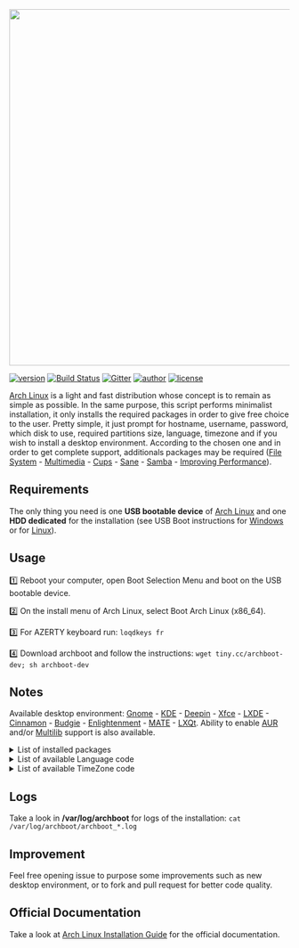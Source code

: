 <a href="https://grm34.github.io/archboot/">
  <img src="https://raw.githubusercontent.com/grm34/archboot/master/img/archboot.png" width="640">
</a>

[![version](https://img.shields.io/badge/archboot-v2.7.6-blue.svg)](https://github.com/grm34/archboot/releases) [![Build Status](https://travis-ci.org/grm34/archboot.svg?branch=master)](https://travis-ci.org/grm34/archboot) [![Gitter](https://badges.gitter.im/grm34/archboot.svg)](https://gitter.im/grm34/archboot?utm_source=badge&utm_medium=badge&utm_campaign=pr-badge) [![author](https://img.shields.io/badge/author-grm34-red.svg)](https://github.com/grm34) [![license](https://img.shields.io/badge/license-Apache%202.0-blue.svg)](https://github.com/grm34/archboot/blob/master/LICENSE)

[Arch Linux](https://www.archlinux.org/) is a light and fast distribution whose concept is to remain as simple as possible. In the same purpose, this script performs minimalist installation, it only installs the required packages in order to give free choice to the user. Pretty simple, it just prompt for hostname, username, password, which disk to use, required partitions size, language, timezone and if you wish to install a desktop environment. According to the chosen one and in order to get complete support, additionals packages may be required ([File System](https://wiki.archlinux.org/index.php/file_systems) - [Multimedia](https://wiki.archlinux.org/index.php/List_of_applications/Multimedia) - [Cups](https://wiki.archlinux.org/index.php/CUPS) - [Sane](https://wiki.archlinux.org/index.php/SANE) - [Samba](https://wiki.archlinux.org/index.php/Samba) - [Improving Performance](https://wiki.archlinux.org/index.php/improving_performance)).

## Requirements

The only thing you need is one **USB bootable device** of [Arch Linux](http://mir.archlinux.fr/iso/latest) and one **HDD dedicated** for the installation (see USB Boot instructions for [Windows](https://rufus.akeo.ie/?locale=fr_FR) or for [Linux](https://debian-facile.org/doc:install:usb-boot)).

## Usage

:one: Reboot your computer, open Boot Selection Menu and boot on the USB bootable device.

:two: On the install menu of Arch Linux, select Boot Arch Linux (x86_64).

:three: For AZERTY keyboard run: `loqdkeys fr`

:four: Download archboot and follow the instructions: `wget tiny.cc/archboot-dev; sh archboot-dev`

## Notes

Available desktop environment: [Gnome](https://wiki.archlinux.org/index.php/GNOME) - [KDE](https://wiki.archlinux.org/index.php/KDE) - [Deepin](https://wiki.archlinux.org/index.php/Deepin_Desktop_Environment) - [Xfce](https://wiki.archlinux.org/index.php/xfce) - [LXDE](https://wiki.archlinux.org/index.php/LXDE) - [Cinnamon](https://wiki.archlinux.org/index.php/cinnamon#Starting_Cinnamon) - [Budgie](https://wiki.archlinux.org/index.php/Budgie_Desktop) - [Enlightenment](https://wiki.archlinux.org/index.php/Enlightenment) - [MATE](https://wiki.archlinux.org/index.php/MATE) - [LXQt](https://wiki.archlinux.org/index.php/LXQt). Ability to enable [AUR](https://wiki.archlinux.org/index.php/Arch_User_Repository) and/or [Multilib](https://wiki.archlinux.org/index.php/multilib) support is also available.

<details><summary>List of installed packages</summary>
<p>

#### System Apps
```
# ArchLinux = base base-devel

# Microcode (in case of Intel CPU) = intel-ucode

# Network = ntp networkmanager wget nmap rp-pppoe dhclient iw wpa_supplicant wireless_tools git

# NumLock = numlockx

# Bootloader = grub os-prober gptfdisk efibootmgr

# yaourt (in case of AUR support) = yaourt customizepkg
```

#### Desktop Apps
```
# Gnome = gnome gnome-extra

# Kde = plasma kde-applications

# Lxde = lxde

# Xfce = xfce4 xfce4-goodies lxdm

# Deepin = deepin deepin-extra

# Cinnamon = cinnamon lxdm

# Budgie = budgie-desktop lxdm

# Enlightenment = enlightenment lxdm

# Mate = mate mate-extra lxdm

# Lxqt = lxqt lxdm
````

#### VGA Apps
```
# Default Driver = xf86-video-vesa


____ INTEL Open Source ____

# Driver = xf86-video-intel

# OpenGL x64 = mesa

# OpenGL x86 = lib32-mesa

# Hardware Acceleration = vulkan-intel libva-intel-driver libvdpau-va-gl


____ ATi/AMD Open Source ____

# Driver = xf86-video-ati xf86-video-amdgpu

# OpenGL x64 = mesa

# OpenGL x86 = lib32-mesa

# Hardware Acceleration = vulkan-radeon libva-mesa-driver mesa-vdpau


____ Nvidia Open Source ____

# Driver Nouveau (open source) = xf86-video-nouveau

# OpenGL Nouveau x64 (open source) = mesa

# OpenGL Nouveau x86 (open source) = lib32-mesa

# Hardware Acceleration Nouveau (open source) = libva-vdpau-driver mesa-vdpau


____ Nvidia Proprietary ____

# Driver = xf86-video-nvidia

# OpenGL x64 = nvidia-utils

# OpenGL x86 = lib32-nvidia-utils

# Hardware Acceleration = libva-vdpau-driver


____ Bumblebee ____

# Bumblebee Open Source = bumblebee xf86-video-intel xf86-video-nouveau

# Bumblebee Proprietary = bumblebee xf86-video-intel xf86-video-nvidia
````
</p>
</details>

<details><summary>List of available Language code</summary>
<p>

```
aa_DJ
af_ZA
an_ES
ar_AE
ar_BH
ar_DZ
ar_EG
ar_IQ
ar_JO
ar_KW
ar_LB
ar_LY
ar_MA
ar_OM
ar_QA
ar_SA
ar_SD
ar_SY
ar_TN
ar_YE
ast_ES
be_BY
bg_BG
bhb_IN
br_FR
bs_BA
ca_AD
ca_FR
ca_IT
cs_CZ
cy_GB
da_DK
de_AT
de_BE
de_CH
de_DE
de_IT
de_LI
de_LU
el_GR
el_CY
en_AU
en_BW
en_CA
en_DK
en_GB
en_HK
en_IE
en_NZ
en_PH
en_SG
en_US
en_ZA
en_ZW
es_AR
es_BO
es_CL
es_CO
es_CR
es_DO
es_EC
es_ES
es_GT
es_HN
es_MX
es_NI
es_PA
es_PE
es_PR
es_PY
es_SV
es_US
es_UY
es_VE
et_EE
eu_ES
fi_FI
fo_FO
fr_BE
fr_CA
fr_CH
fr_FR
fr_LU
ga_IE
gd_GB
gl_ES
gv_GB
he_IL
hr_HR
hsb_DE
hu_HU
id_ID
is_IS
it_CH
it_IT
ja_JP
ka_GE
kk_KZ
kl_GL
kw_GB
lg_UG
lt_LT
lv_LV
mg_MG
mk_MK
ms_MY
nb_NO
nl_BE
nl_NL
nn_NO
oc_FR
om_KE
pl_PL
pt_BR
pt_PT
ro_RO
ru_RU
ru_UA
sk_SK
sl_SI
so_DJ
so_KE
so_SO
sq_AL
st_ZA
sv_FI
sv_SE
tcy_IN
tg_TJ
th_TH
tl_PH
tr_CY
tr_TR
uk_UA
uz_UZ
wa_BE
xh_ZA
yi_US
zh_CN
zh_HK
zh_SG
zh_TW
zu_ZA
```
</p>
</details>

<details><summary>List of available TimeZone code</summary>
<p>

```
Africa/Abidjan
Africa/Accra
Africa/Addis_Ababa
Africa/Algiers
Africa/Asmara
Africa/Bamako
Africa/Bangui
Africa/Banjul
Africa/Bissau
Africa/Blantyre
Africa/Brazzaville
Africa/Bujumbura
Africa/Cairo
Africa/Casablanca
Africa/Ceuta
Africa/Conakry
Africa/Dakar
Africa/Dar_es_Salaam
Africa/Djibouti
Africa/Douala
Africa/El_Aaiun
Africa/Freetown
Africa/Gaborone
Africa/Harare
Africa/Johannesburg
Africa/Juba
Africa/Kampala
Africa/Khartoum
Africa/Kigali
Africa/Kinshasa
Africa/Lagos
Africa/Libreville
Africa/Lome
Africa/Luanda
Africa/Lubumbashi
Africa/Lusaka
Africa/Malabo
Africa/Maputo
Africa/Maseru
Africa/Mbabane
Africa/Mogadishu
Africa/Monrovia
Africa/Nairobi
Africa/Ndjamena
Africa/Niamey
Africa/Nouakchott
Africa/Ouagadougou
Africa/Porto-Novo
Africa/Sao_Tome
Africa/Tripoli
Africa/Tunis
Africa/Windhoek
America/Adak
America/Anchorage
America/Anguilla
America/Antigua
America/Araguaina
America/Argentina/Buenos_Aires
America/Argentina/Catamarca
America/Argentina/Cordoba
America/Argentina/Jujuy
America/Argentina/La_Rioja
America/Argentina/Mendoza
America/Argentina/Rio_Gallegos
America/Argentina/Salta
America/Argentina/San_Juan
America/Argentina/San_Luis
America/Argentina/Tucuman
America/Argentina/Ushuaia
America/Aruba
America/Asuncion
America/Atikokan
America/Bahia
America/Bahia_Banderas
America/Barbados
America/Belem
America/Belize
America/Blanc-Sablon
America/Boa_Vista
America/Bogota
America/Boise
America/Cambridge_Bay
America/Campo_Grande
America/Cancun
America/Caracas
America/Cayenne
America/Cayman
America/Chicago
America/Chihuahua
America/Costa_Rica
America/Creston
America/Cuiaba
America/Curacao
America/Danmarkshavn
America/Dawson
America/Dawson_Creek
America/Denver
America/Detroit
America/Dominica
America/Edmonton
America/Eirunepe
America/El_Salvador
America/Fort_Nelson
America/Fortaleza
America/Glace_Bay
America/Godthab
America/Goose_Bay
America/Grand_Turk
America/Grenada
America/Guadeloupe
America/Guatemala
America/Guayaquil
America/Guyana
America/Halifax
America/Havana
America/Hermosillo
America/Indiana/Indianapolis
America/Indiana/Knox
America/Indiana/Marengo
America/Indiana/Petersburg
America/Indiana/Tell_City
America/Indiana/Vevay
America/Indiana/Vincennes
America/Indiana/Winamac
America/Inuvik
America/Iqaluit
America/Jamaica
America/Juneau
America/Kentucky/Louisville
America/Kentucky/Monticello
America/Kralendijk
America/La_Paz
America/Lima
America/Los_Angeles
America/Lower_Princes
America/Maceio
America/Managua
America/Manaus
America/Marigot
America/Martinique
America/Matamoros
America/Mazatlan
America/Menominee
America/Merida
America/Metlakatla
America/Mexico_City
America/Miquelon
America/Moncton
America/Monterrey
America/Montevideo
America/Montserrat
America/Nassau
America/New_York
America/Nipigon
America/Nome
America/Noronha
America/North_Dakota/Beulah
America/North_Dakota/Center
America/North_Dakota/New_Salem
America/Ojinaga
America/Panama
America/Pangnirtung
America/Paramaribo
America/Phoenix
America/Port-au-Prince
America/Port_of_Spain
America/Porto_Velho
America/Puerto_Rico
America/Punta_Arenas
America/Rainy_River
America/Rankin_Inlet
America/Recife
America/Regina
America/Resolute
America/Rio_Branco
America/Santarem
America/Santiago
America/Santo_Domingo
America/Sao_Paulo
America/Scoresbysund
America/Sitka
America/St_Barthelemy
America/St_Johns
America/St_Kitts
America/St_Lucia
America/St_Thomas
America/St_Vincent
America/Swift_Current
America/Tegucigalpa
America/Thule
America/Thunder_Bay
America/Tijuana
America/Toronto
America/Tortola
America/Vancouver
America/Whitehorse
America/Winnipeg
America/Yakutat
America/Yellowknife
Antarctica/Casey
Antarctica/Davis
Antarctica/DumontDUrville
Antarctica/Macquarie
Antarctica/Mawson
Antarctica/McMurdo
Antarctica/Palmer
Antarctica/Rothera
Antarctica/Syowa
Antarctica/Troll
Antarctica/Vostok
Arctic/Longyearbyen
Asia/Aden
Asia/Almaty
Asia/Amman
Asia/Anadyr
Asia/Aqtau
Asia/Aqtobe
Asia/Ashgabat
Asia/Atyrau
Asia/Baghdad
Asia/Bahrain
Asia/Baku
Asia/Bangkok
Asia/Barnaul
Asia/Beirut
Asia/Bishkek
Asia/Brunei
Asia/Chita
Asia/Choibalsan
Asia/Colombo
Asia/Damascus
Asia/Dhaka
Asia/Dili
Asia/Dubai
Asia/Dushanbe
Asia/Famagusta
Asia/Gaza
Asia/Hebron
Asia/Ho_Chi_Minh
Asia/Hong_Kong
Asia/Hovd
Asia/Irkutsk
Asia/Jakarta
Asia/Jayapura
Asia/Jerusalem
Asia/Kabul
Asia/Kamchatka
Asia/Karachi
Asia/Kathmandu
Asia/Khandyga
Asia/Kolkata
Asia/Krasnoyarsk
Asia/Kuala_Lumpur
Asia/Kuching
Asia/Kuwait
Asia/Macau
Asia/Magadan
Asia/Makassar
Asia/Manila
Asia/Muscat
Asia/Nicosia
Asia/Novokuznetsk
Asia/Novosibirsk
Asia/Omsk
Asia/Oral
Asia/Phnom_Penh
Asia/Pontianak
Asia/Pyongyang
Asia/Qatar
Asia/Qyzylorda
Asia/Riyadh
Asia/Sakhalin
Asia/Samarkand
Asia/Seoul
Asia/Shanghai
Asia/Singapore
Asia/Srednekolymsk
Asia/Taipei
Asia/Tashkent
Asia/Tbilisi
Asia/Tehran
Asia/Thimphu
Asia/Tokyo
Asia/Tomsk
Asia/Ulaanbaatar
Asia/Urumqi
Asia/Ust-Nera
Asia/Vientiane
Asia/Vladivostok
Asia/Yakutsk
Asia/Yangon
Asia/Yekaterinburg
Asia/Yerevan
Atlantic/Azores
Atlantic/Bermuda
Atlantic/Canary
Atlantic/Cape_Verde
Atlantic/Faroe
Atlantic/Madeira
Atlantic/Reykjavik
Atlantic/South_Georgia
Atlantic/St_Helena
Atlantic/Stanley
Australia/Adelaide
Australia/Brisbane
Australia/Broken_Hill
Australia/Currie
Australia/Darwin
Australia/Eucla
Australia/Hobart
Australia/Lindeman
Australia/Lord_Howe
Australia/Melbourne
Australia/Perth
Australia/Sydney
Europe/Amsterdam
Europe/Andorra
Europe/Astrakhan
Europe/Athens
Europe/Belgrade
Europe/Berlin
Europe/Bratislava
Europe/Brussels
Europe/Bucharest
Europe/Budapest
Europe/Busingen
Europe/Chisinau
Europe/Copenhagen
Europe/Dublin
Europe/Gibraltar
Europe/Guernsey
Europe/Helsinki
Europe/Isle_of_Man
Europe/Istanbul
Europe/Jersey
Europe/Kaliningrad
Europe/Kiev
Europe/Kirov
Europe/Lisbon
Europe/Ljubljana
Europe/London
Europe/Luxembourg
Europe/Madrid
Europe/Malta
Europe/Mariehamn
Europe/Minsk
Europe/Monaco
Europe/Moscow
Europe/Oslo
Europe/Paris
Europe/Podgorica
Europe/Prague
Europe/Riga
Europe/Rome
Europe/Samara
Europe/San_Marino
Europe/Sarajevo
Europe/Saratov
Europe/Simferopol
Europe/Skopje
Europe/Sofia
Europe/Stockholm
Europe/Tallinn
Europe/Tirane
Europe/Ulyanovsk
Europe/Uzhgorod
Europe/Vaduz
Europe/Vatican
Europe/Vienna
Europe/Vilnius
Europe/Volgograd
Europe/Warsaw
Europe/Zagreb
Europe/Zaporozhye
Europe/Zurich
Indian/Antananarivo
Indian/Chagos
Indian/Christmas
Indian/Cocos
Indian/Comoro
Indian/Kerguelen
Indian/Mahe
Indian/Maldives
Indian/Mauritius
Indian/Mayotte
Indian/Reunion
Pacific/Apia
Pacific/Auckland
Pacific/Bougainville
Pacific/Chatham
Pacific/Chuuk
Pacific/Easter
Pacific/Efate
Pacific/Enderbury
Pacific/Fakaofo
Pacific/Fiji
Pacific/Funafuti
Pacific/Galapagos
Pacific/Gambier
Pacific/Guadalcanal
Pacific/Guam
Pacific/Honolulu
Pacific/Kiritimati
Pacific/Kosrae
Pacific/Kwajalein
Pacific/Majuro
Pacific/Marquesas
Pacific/Midway
Pacific/Nauru
Pacific/Niue
Pacific/Norfolk
Pacific/Noumea
Pacific/Pago_Pago
Pacific/Palau
Pacific/Pitcairn
Pacific/Pohnpei
Pacific/Port_Moresby
Pacific/Rarotonga
Pacific/Saipan
Pacific/Tahiti
Pacific/Tarawa
Pacific/Tongatapu
Pacific/Wake
Pacific/Wallis
```
</p>
</details>

## Logs

Take a look in **/var/log/archboot** for logs of the installation: `cat /var/log/archboot/archboot_*.log`

## Improvement

Feel free opening issue to purpose some improvements such as new desktop environment, or to fork and pull request for better code quality.

## Official Documentation

Take a look at [Arch Linux Installation Guide](https://wiki.archlinux.org/index.php/Installation_guide) for the official documentation.

